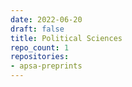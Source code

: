 ```yaml
---
date: 2022-06-20
draft: false
title: Political Sciences
repo_count: 1
repositories:
- apsa-preprints
---
```



